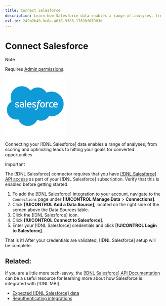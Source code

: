 ```yaml
---
title: Connect Salesforce
description: Learn how Salesforce data enables a range of analyses, from scoring and optimizing leads to hitting your goals for converted opportunities.
exl-id: 249b2b40-8c8a-4616-9383-17690f07003d
---
```

# Connect Salesforce

>[!NOTE]
>
>Requires [Admin permissions](../../../administrator/user-management/user-management.md).

![](../../../assets/Salesforce_Logo.png)

Connecting your [!DNL Salesforce] data enables a range of analyses, from scoring and optimizing leads to hitting your goals for converted opportunities.

>[!IMPORTANT]
>
>The [!DNL Salesforce] connector requires that you have [[!DNL Salesforce] API access](../integrations/salesforce.md) as part of your [!DNL Salesforce] subscription. Verify that this is enabled before getting started.

1. To add the [!DNL Salesforce] integration to your account, navigate to the `Connections` page under **[!UICONTROL Manage Data** > **Connections]**.
1. Click **[!UICONTROL Add a Data Source]**, located on the right side of the screen above the Data Sources table.
1. Click the [!DNL Salesforce] icon.
1. Click **[!UICONTROL Connect to Salesforce]**.
1. Enter your [!DNL Salesforce] credentials and click **[!UICONTROL Login to Salesforce]**.

That is it! After your credentials are validated, [!DNL Salesforce] setup will be complete.

## Related:

If you are a little more tech-savvy, the [[!DNL Salesforce] API Documentation](https://developer.salesforce.com/docs/atlas.en-us.api_rest.meta/api_rest/intro_what_is_rest_api.htm) can be a useful resource for learning more about how Salesforce is integrated with [!DNL MBI].

* [Expected [!DNL Salesforce] data](../integrations/salesforce-data.md)
* [Reauthenticating integrations](https://support.magento.com/hc/en-us/articles/360016733151)
